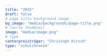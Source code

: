 ```yaml
---
title: "2015"
draft: false
# page title background image
bg_image: "media/backgrounds/page-title.png"
# course thumbnail
image: "media/image.png"
# type
cantorpreisträger: "Christoph Kirsch"
type: "schulchronik"
---
```

